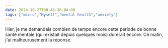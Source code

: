 ```yaml
---
date: 2024-10-27T08:46:38-04:00
tags: ["micro","Myself","mental health","anxiety"]
---
```

Hier, je me demandais combien de temps encore cette période de bonne santé mentale (qui existait depuis quelques mois) durerait encore. Ce matin, j'ai malheurusement la réponse.